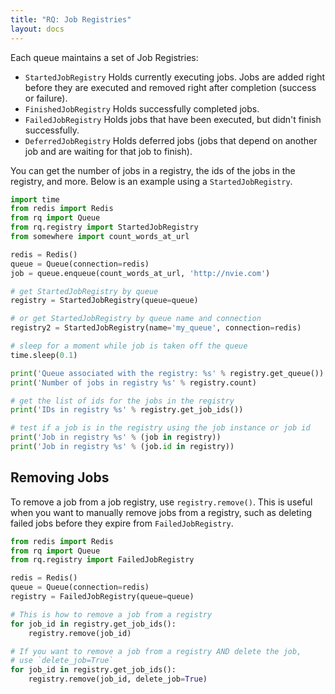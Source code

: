 ```yaml
---
title: "RQ: Job Registries"
layout: docs
---
```


Each queue maintains a set of Job Registries:
* `StartedJobRegistry` Holds currently executing jobs. Jobs are added right before they are 
executed and removed right after completion (success or failure).
* `FinishedJobRegistry` Holds successfully completed jobs.
* `FailedJobRegistry` Holds jobs that have been executed, but didn't finish successfully.
* `DeferredJobRegistry` Holds deferred jobs (jobs that depend on another job and are waiting for that 
job to finish).

You can get the number of jobs in a registry, the ids of the jobs in the registry, and more. 
Below is an example using a `StartedJobRegistry`.
```python
import time
from redis import Redis
from rq import Queue
from rq.registry import StartedJobRegistry
from somewhere import count_words_at_url

redis = Redis()
queue = Queue(connection=redis)
job = queue.enqueue(count_words_at_url, 'http://nvie.com')

# get StartedJobRegistry by queue
registry = StartedJobRegistry(queue=queue)

# or get StartedJobRegistry by queue name and connection
registry2 = StartedJobRegistry(name='my_queue', connection=redis)

# sleep for a moment while job is taken off the queue
time.sleep(0.1)

print('Queue associated with the registry: %s' % registry.get_queue())
print('Number of jobs in registry %s' % registry.count)

# get the list of ids for the jobs in the registry
print('IDs in registry %s' % registry.get_job_ids())

# test if a job is in the registry using the job instance or job id
print('Job in registry %s' % (job in registry))
print('Job in registry %s' % (job.id in registry))
```

## Removing Jobs

To remove a job from a job registry, use `registry.remove()`. This is useful
when you want to manually remove jobs from a registry, such as deleting failed
jobs before they expire from `FailedJobRegistry`.

```python
from redis import Redis
from rq import Queue
from rq.registry import FailedJobRegistry

redis = Redis()
queue = Queue(connection=redis)
registry = FailedJobRegistry(queue=queue)

# This is how to remove a job from a registry
for job_id in registry.get_job_ids():
    registry.remove(job_id)

# If you want to remove a job from a registry AND delete the job,
# use `delete_job=True`
for job_id in registry.get_job_ids():
    registry.remove(job_id, delete_job=True)

```